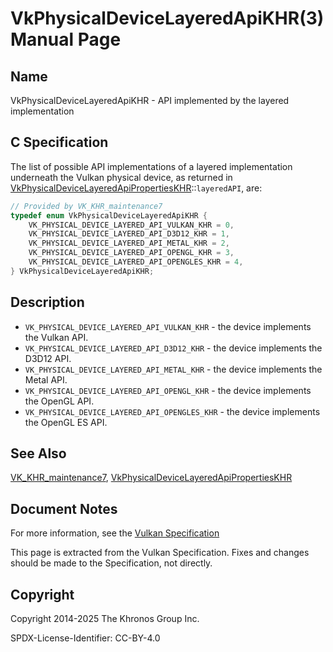 # VkPhysicalDeviceLayeredApiKHR(3) Manual Page

## Name

VkPhysicalDeviceLayeredApiKHR - API implemented by the layered implementation



## [](#_c_specification)C Specification

The list of possible API implementations of a layered implementation underneath the Vulkan physical device, as returned in [VkPhysicalDeviceLayeredApiPropertiesKHR](https://registry.khronos.org/vulkan/specs/latest/man/html/VkPhysicalDeviceLayeredApiPropertiesKHR.html)::`layeredAPI`, are:

```c++
// Provided by VK_KHR_maintenance7
typedef enum VkPhysicalDeviceLayeredApiKHR {
    VK_PHYSICAL_DEVICE_LAYERED_API_VULKAN_KHR = 0,
    VK_PHYSICAL_DEVICE_LAYERED_API_D3D12_KHR = 1,
    VK_PHYSICAL_DEVICE_LAYERED_API_METAL_KHR = 2,
    VK_PHYSICAL_DEVICE_LAYERED_API_OPENGL_KHR = 3,
    VK_PHYSICAL_DEVICE_LAYERED_API_OPENGLES_KHR = 4,
} VkPhysicalDeviceLayeredApiKHR;
```

## [](#_description)Description

- `VK_PHYSICAL_DEVICE_LAYERED_API_VULKAN_KHR` - the device implements the Vulkan API.
- `VK_PHYSICAL_DEVICE_LAYERED_API_D3D12_KHR` - the device implements the D3D12 API.
- `VK_PHYSICAL_DEVICE_LAYERED_API_METAL_KHR` - the device implements the Metal API.
- `VK_PHYSICAL_DEVICE_LAYERED_API_OPENGL_KHR` - the device implements the OpenGL API.
- `VK_PHYSICAL_DEVICE_LAYERED_API_OPENGLES_KHR` - the device implements the OpenGL ES API.

## [](#_see_also)See Also

[VK\_KHR\_maintenance7](https://registry.khronos.org/vulkan/specs/latest/man/html/VK_KHR_maintenance7.html), [VkPhysicalDeviceLayeredApiPropertiesKHR](https://registry.khronos.org/vulkan/specs/latest/man/html/VkPhysicalDeviceLayeredApiPropertiesKHR.html)

## [](#_document_notes)Document Notes

For more information, see the [Vulkan Specification](https://registry.khronos.org/vulkan/specs/latest/html/vkspec.html#VkPhysicalDeviceLayeredApiKHR)

This page is extracted from the Vulkan Specification. Fixes and changes should be made to the Specification, not directly.

## [](#_copyright)Copyright

Copyright 2014-2025 The Khronos Group Inc.

SPDX-License-Identifier: CC-BY-4.0